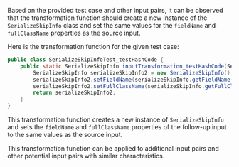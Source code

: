 Based on the provided test case and other input pairs, it can be observed that the transformation function should create a new instance of the `SerializeSkipInfo` class and set the same values for the `fieldName` and `fullClassName` properties as the source input.

Here is the transformation function for the given test case:

```java
public class SerializeSkipInfoTest_testHashCode {
    public static SerializeSkipInfo inputTransformation_testHashCode(SerializeSkipInfo serializeSkipInfo)  {
        SerializeSkipInfo serializeSkipInfo2 = new SerializeSkipInfo();
        serializeSkipInfo2.setFieldName(serializeSkipInfo.getFieldName());
        serializeSkipInfo2.setFullClassName(serializeSkipInfo.getFullClassName());
        return serializeSkipInfo2;
    }
}
```

This transformation function creates a new instance of `SerializeSkipInfo` and sets the `fieldName` and `fullClassName` properties of the follow-up input to the same values as the source input.

This transformation function can be applied to additional input pairs and other potential input pairs with similar characteristics.